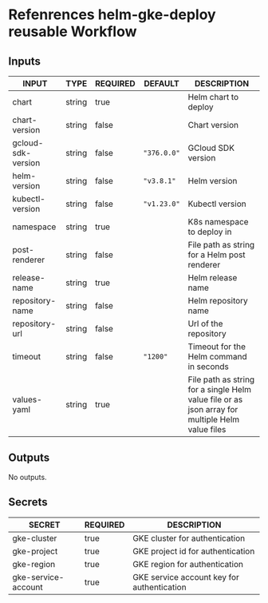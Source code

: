 # Refenrences helm-gke-deploy reusable Workflow

## Inputs

<!-- AUTO-DOC-INPUT:START - Do not remove or modify this section -->

| INPUT              | TYPE   | REQUIRED | DEFAULT     | DESCRIPTION                                                                                     |
| ------------------ | ------ | -------- | ----------- | ----------------------------------------------------------------------------------------------- |
| chart              | string | true     |             | Helm chart to deploy                                                                            |
| chart-version      | string | false    |             | Chart version                                                                                   |
| gcloud-sdk-version | string | false    | `"376.0.0"` | GCloud SDK version                                                                              |
| helm-version       | string | false    | `"v3.8.1"`  | Helm version                                                                                    |
| kubectl-version    | string | false    | `"v1.23.0"` | Kubectl version                                                                                 |
| namespace          | string | true     |             | K8s namespace to deploy in                                                                      |
| post-renderer      | string | false    |             | File path as string for a Helm post renderer                                                    |
| release-name       | string | true     |             | Helm release name                                                                               |
| repository-name    | string | false    |             | Helm repository name                                                                            |
| repository-url     | string | false    |             | Url of the repository                                                                           |
| timeout            | string | false    | `"1200"`    | Timeout for the Helm command in seconds                                                         |
| values-yaml        | string | true     |             | File path as string for a single Helm value file or as json array for multiple Helm value files |

<!-- AUTO-DOC-INPUT:END -->

## Outputs

<!-- AUTO-DOC-OUTPUT:START - Do not remove or modify this section -->

No outputs.

<!-- AUTO-DOC-OUTPUT:END -->

## Secrets

<!-- AUTO-DOC-SECRETS:START - Do not remove or modify this section -->

| SECRET              | REQUIRED | DESCRIPTION                                |
| ------------------- | -------- | ------------------------------------------ |
| gke-cluster         | true     | GKE cluster for authentication             |
| gke-project         | true     | GKE project id for authentication          |
| gke-region          | true     | GKE region for authentication              |
| gke-service-account | true     | GKE service account key for authentication |

<!-- AUTO-DOC-SECRETS:END -->
